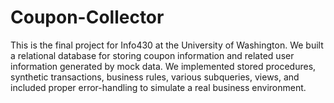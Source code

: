 # Coupon-Collector

This is the final project for Info430 at the University of Washington. We built a relational database for storing coupon information and related user information generated by mock data. We implemented stored procedures, synthetic transactions, business rules, various subqueries, views, and included proper error-handling to simulate a real business environment.
